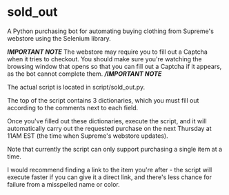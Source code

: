 # sold_out
A Python purchasing bot for automating buying clothing from Supreme's webstore using the Selenium library.

***IMPORTANT NOTE***
The webstore may require you to fill out a Captcha when it tries to checkout. You should make sure you're watching the browsing window that opens so that you can fill out a Captcha if it appears, as the bot cannot complete them.
***/IMPORTANT NOTE***

The actual script is located in script/sold_out.py. 

The top of the script contains 3 dictionaries, which you must fill out according to the comments next to each field. 

Once you've filled out these dictionaries, execute the script, and it will automatically carry out the requested purchase on the next Thursday at 11AM EST (the time when Supreme's webstore updates).

Note that currently the script can only support purchasing a single item at a time.

I would recommend finding a link to the item you're after - the script will execute faster if you can give it a direct link, and there's less chance for failure from a misspelled name or color.


